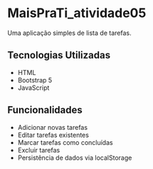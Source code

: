 # MaisPraTi_atividade05

Uma aplicação simples de lista de tarefas.

## Tecnologias Utilizadas
- HTML
- Bootstrap 5
- JavaScript

## Funcionalidades
- Adicionar novas tarefas
- Editar tarefas existentes
- Marcar tarefas como concluídas
- Excluir tarefas
- Persistência de dados via localStorage
